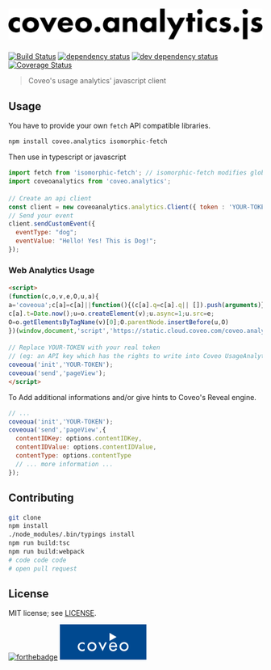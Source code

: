 # ![coveo.analytics](./assets/coveo.analytics.js.svg)

[![Build Status](https://travis-ci.org/coveo/coveo.analytics.js.svg?branch=master)](https://travis-ci.org/coveo/coveo.analytics.js)
[![dependency status](https://david-dm.org/coveo/coveo.analytics.js.svg)](https://david-dm.org/coveo/coveo.analytics.js)
[![dev dependency status](https://david-dm.org/coveo/coveo.analytics.js/dev-status.svg)](https://david-dm.org/coveo/coveo.analytics.js#info=devDependencies)
[![Coverage Status](https://coveralls.io/repos/github/coveo/coveo.analytics.js/badge.svg?branch=master)](https://coveralls.io/github/coveo/coveo.analytics.js?branch=master)

> Coveo's usage analytics' javascript client

## Usage

You have to provide your own `fetch` API compatible libraries.

```bash
npm install coveo.analytics isomorphic-fetch
```

Then use in typescript or javascript

```js
import fetch from 'isomorphic-fetch'; // isomorphic-fetch modifies global environment
import coveoanalytics from 'coveo.analytics';

// Create an api client
const client = new coveoanalytics.analytics.Client({ token : 'YOUR-TOKEN'})
// Send your event
client.sendCustomEvent({
  eventType: "dog";
  eventValue: "Hello! Yes! This is Dog!";
});
```

### Web Analytics Usage

```html
<script>
(function(c,o,v,e,O,u,a){
a='coveoua';c[a]=c[a]||function(){(c[a].q=c[a].q|| []).push(arguments)};
c[a].t=Date.now();u=o.createElement(v);u.async=1;u.src=e;
O=o.getElementsByTagName(v)[0];O.parentNode.insertBefore(u,O)
})(window,document,'script','https://static.cloud.coveo.com/coveo.analytics.js/coveoua.js')

// Replace YOUR-TOKEN with your real token
// (eg: an API key which has the rights to write into Coveo UsageAnalytics)
coveoua('init','YOUR-TOKEN');
coveoua('send','pageView');
</script>
```

To Add additional informations and/or give hints to Coveo's Reveal engine.

```js
// ...
coveoua('init','YOUR-TOKEN');
coveoua('send','pageView',{
  contentIDKey: options.contentIDKey,
  contentIDValue: options.contentIDValue,
  contentType: options.contentType
  // ... more information ...
});
```

## Contributing

```bash
git clone
npm install
./node_modules/.bin/typings install
npm run build:tsc
npm run build:webpack
# code code code
# open pull request
```

## License

MIT license; see [LICENSE](./LICENSE).

[![forthebadge](http://forthebadge.com/images/badges/built-with-love.svg)](http://forthebadge.com)
[![coveo](./assets/by-coveo.svg)](http://www.coveo.com)